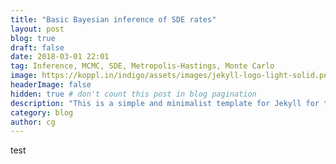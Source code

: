 ```yaml
---
title: "Basic Bayesian inference of SDE rates"
layout: post
blog: true
draft: false
date: 2018-03-01 22:01
tag: Inference, MCMC, SDE, Metropolis-Hastings, Monte Carlo
image: https://koppl.in/indigo/assets/images/jekyll-logo-light-solid.png
headerImage: false
hidden: true # don't count this post in blog pagination
description: "This is a simple and minimalist template for Jekyll for those who likes to eat noodles."
category: blog
author: cg
---
```


test



